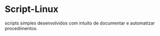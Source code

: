 # Script-Linux

scripts simples desenvolvidos com intuito de documentar e automatizar procedimentos.
